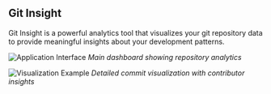 ## Git Insight

Git Insight is a powerful analytics tool that visualizes your git repository data to provide meaningful insights about your development patterns.

![Application Interface](/img1.app.png)
_Main dashboard showing repository analytics_

![Visualization Example](/img2.png)
_Detailed commit visualization with contributor insights_
